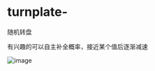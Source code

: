 # turnplate-


随机转盘

有兴趣的可以自主补全概率，接近某个值后逐渐减速












![image](https://user-images.githubusercontent.com/80425806/168473152-908f585f-01fc-47bd-88a4-9156686d2797.png)

